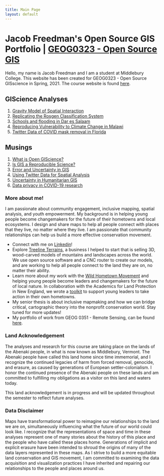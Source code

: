```yaml
---
title: Main Page
layout: default
---
```


# Jacob Freedman's Open Source GIS Portfolio | [GEOG0323 - Open Source GIS](https://gis4dev.github.io/)
Hello, my name is Jacob Freedman and I am a student at Middlebury College. This website has been created for GEOG0323 - Open Source GISscience in Spring, 2021.
The course website is found [here](https://gis4dev.github.io).

## GIScience Analyses

1. [Gravity Model of Spatial Interaction](gravity/gravity.md)
2. [Replicating the Rosgen Classification System](re-rosgen_report/HEGSRR-Replication-Report_publish.md)
3. [Schools and flooding in Dar es Salaam](daressalaam/report.md)
4. [Reproducing Vulnerability to Climate Change in Malawi](rp-malcomb-report/RP-Malcomb-Report.md)
5. [Twitter Data of COVID mask removal in Florida](re-dorian-report/florida_covid.md)

## Musings

1. [What is Open GIScience?](musings/open-source.md)
2. [Is GIS a Reproducible Science?](musings/gis-as-reproducible-science.md)
3. [Error and Uncertainty in GIS](musings/error-and-uncertainty.md)
4. [Using Twitter Data for Spatial Analysis](musings/spatial-twitter-blog.md)
5. [Uncertainty in Humanitarian GIS](musings/uncertainty-humanitarian-gis.md)
6. [Data privacy in COVID-19 research](musings/spatial-covid-research.md)

### More about me!

I am passionate about community engagement, inclusive mapping, spatial analysis, and youth empowerment. My background is in helping young people become changemakers for the future of their hometowns and local ecosystems. I design and share maps to help all people connect with places that they live, no matter where they live. I am passionate that community relationships can help us build a more effective conservation movement. 

- Connect with me on [Linkedin](https://www.linkedin.com/in/jacob-freedman-124b41201/)!
- Explore [Treeline Terrains](https://www.treelineterrains.com/), a business I helped to start that is selling 3D, wood-carved models of mountains and landscapes across the world. We use open source software and a CNC router to create our models, and are working to help all people connect to the land they are on, no matter their ability.
- Learn more about my work with the [Wild Hometown Movement](http://www.wildhometown.org/) and helping young people become leaders and changemakers for the future of local nature. In collaboration with the Academics for Land Protection in New England, we wrote a [toolkit](https://www.wildlandsandwoodlands.org/toolkit-for-student-leaders) to support young leaders to take action in their own hometowns. 
- My senior thesis is about inclusive mapmaking and how we can bridge critical, cartographic theory into the nonprofit conservation world. Stay tuned for more updates!
- My portfolio of work from GEOG 0351 - Remote Sensing, can be found [here](https://sites.middlebury.edu/geog351jafreedman/).


### Land Acknowledgement
The analyses and research for this course are taking place on the lands of the Abenaki people, in what is now known as Middlebury, Vermont. The Abenaki people have called this land home since time immemorial, and I recognize the continued legacies of harm from forced removal, genocide, and erasure, as caused by generations of European settler-colonialism. I honor the continued presence of the Abenaki people on these lands and am committed to fulfilling my obligations as a visitor on this land and waters today.

This land acknowledgement is in progress and will be updated throughout the semester to reflect future analyses.


### Data Disclaimer
Maps have transformational power to reimagine our relationships to the land we are on, simultaneously influencing what the future of our world could look like. I recognize that the representations of space and time in these analyses represent one of many stories about the history of this place and the people who have called these places home. Generations of implicit and explicit erasure have been intended to shroud the origins of many of the data layers represented in these maps. As I strive to build a more equitable land conservation and GIS movement, I am committed to examining the data acquisition and visualization practices I have inherited and repairing our relationships to the people and places around us. 
